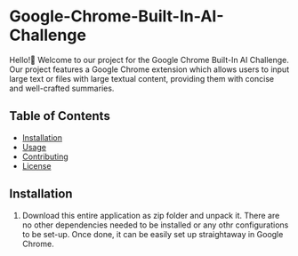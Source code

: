 # Google-Chrome-Built-In-AI-Challenge
Hello!👋 Welcome to our project for the Google Chrome Built-In AI Challenge. Our project features a Google Chrome extension which allows users to input large text or files with large textual content, providing them with concise and well-crafted summaries.

## Table of Contents
- [Installation](#installation)
- [Usage](#usage)
- [Contributing](#contributing)
- [License](#license)

## Installation
1. Download this entire application as zip folder and unpack it. There are no other dependencies needed to be installed or any othr configurations to be set-up. Once done, it can be easily set up straightaway in Google Chrome.
